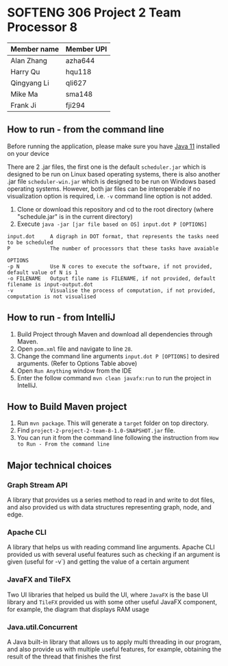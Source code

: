 # SOFTENG 306 Project 2 Team Processor 8

| Member name | Member UPI |
| ----------- | ---------- |
| Alan Zhang  | azha644    |
| Harry Qu    | hqu118     |
| Qingyang Li | qli627     |
| Mike Ma     | sma148     |
| Frank Ji    | fji294     |

## How to run - from the command line

Before running the application, please make sure you have [Java 11](https://www.oracle.com/java/technologies/downloads/) installed on your device

There are 2 .jar files, the first one is the default `scheduler.jar` which is designed to be run on Linux based operating systems, there is also another .jar file `scheduler-win.jar` which is designed to be run on Windows based operating systems. However, both jar files can be interoperable if no visualization option is required, i.e. `-v` command line option is not added.

1. Clone or download this repository and cd to the root directory (where "schedule.jar" is in the current directory)
2. Execute `java -jar [jar file based on OS] input.dot P [OPTIONS]`

```
input.dot     A digraph in DOT format, that represents the tasks need to be scheduled
P             The number of processors that these tasks have avaiable

OPTIONS
-p N          Use N cores to execute the software, if not provided, default value of N is 1
-o FILENAME   Output file name is FILENAME, if not provided, default filename is input-output.dot
-v            Visualise the process of computation, if not provided, computation is not visualised
```

## How to run - from IntelliJ

1. Build Project through Maven and download all dependencies through Maven.
2. Open `pom.xml` file and navigate to line `28`.
3. Change the command line arguments `input.dot P [OPTIONS]` to desired arguments. (Refer to Options Table above)
4. Open `Run Anything` window from the IDE
5. Enter the follow command `mvn clean javafx:run` to run the project in IntelliJ.

## How to Build Maven project

1. Run `mvn package`. This will generate a `target` folder on top directory.
2. Find `project-2-project-2-team-8-1.0-SNAPSHOT.jar` file.
3. You can run it from the command line following the instruction from `How to Run - From the command line`

## Major technical choices

### Graph Stream API

A library that provides us a series method to read in and write to dot files, and also provided us with data structures representing graph, node, and edge.

### Apache CLI

A library that helps us with reading command line arguments. Apache CLI provided us with several useful features such as checking if an argument is given (useful for -v`) and getting the value of a certain argument

### JavaFX and TileFX

Two UI libraries that helped us build the UI, where `JavaFX` is the base UI library and `TileFX` provided us with some other useful JavaFX component, for example, the diagram that displays RAM usage

### Java.util.Concurrent

A Java built-in library that allows us to apply multi threading in our program, and also provide us with multiple useful features, for example, obtaining the result of the thread that finishes the first

